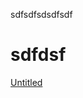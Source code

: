 sdfsdfsdsdfsdf







# sdfdsf 





















































[Untitled](Untitled.md)





































